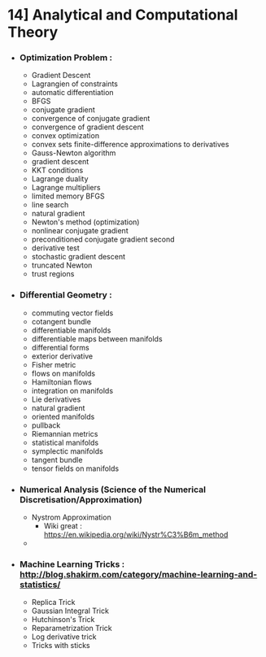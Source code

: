 # 14] Analytical and Computational Theory
- ### Optimization Problem :
  - Gradient Descent
  - Lagrangien of constraints
  - automatic differentiation 
  - BFGS 
  - conjugate gradient 
  - convergence of conjugate gradient 
  - convergence of gradient descent 
  - convex optimization 
  - convex sets finite-difference approximations to derivatives 
  - Gauss-Newton algorithm 
  - gradient descent 
  - KKT conditions 
  - Lagrange duality 
  - Lagrange multipliers 
  - limited memory BFGS 
  - line search 
  - natural gradient 
  - Newton's method (optimization) 
  - nonlinear conjugate gradient 
  - preconditioned conjugate gradient second 
  - derivative test 
  - stochastic gradient descent 
  - truncated Newton 
  - trust regions
  
- ### Differential Geometry :
  - commuting vector fields 
  - cotangent bundle 
  - differentiable manifolds 
  - differentiable maps between manifolds 
  - differential forms 
  - exterior derivative 
  - Fisher metric 
  - flows on manifolds 
  - Hamiltonian flows 
  - integration on manifolds 
  - Lie derivatives 
  - natural gradient 
  - oriented manifolds 
  - pullback 
  - Riemannian metrics 
  - statistical manifolds 
  - symplectic manifolds 
  - tangent bundle 
  - tensor fields on manifolds


- ### Numerical Analysis (Science of the Numerical Discretisation/Approximation)
  - Nystrom Approximation
    - Wiki great : https://en.wikipedia.org/wiki/Nystr%C3%B6m_method
  - 
- ### Machine Learning Tricks : http://blog.shakirm.com/category/machine-learning-and-statistics/
  - Replica Trick
  - Gaussian Integral Trick 
  - Hutchinson's Trick
  - Reparametrization Trick
  - Log derivative trick
  - Tricks with sticks
  

